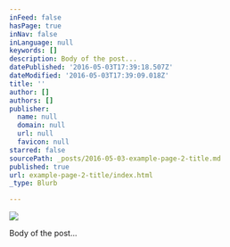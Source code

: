 ```yaml
---
inFeed: false
hasPage: true
inNav: false
inLanguage: null
keywords: []
description: Body of the post...
datePublished: '2016-05-03T17:39:18.507Z'
dateModified: '2016-05-03T17:39:09.018Z'
title: ''
author: []
authors: []
publisher:
  name: null
  domain: null
  url: null
  favicon: null
starred: false
sourcePath: _posts/2016-05-03-example-page-2-title.md
published: true
url: example-page-2-title/index.html
_type: Blurb

---
```

![](https://the-grid-user-content.s3-us-west-2.amazonaws.com/54e707dd-e77e-4dc2-b968-abf19aef22fa.jpg)

Body of the post...